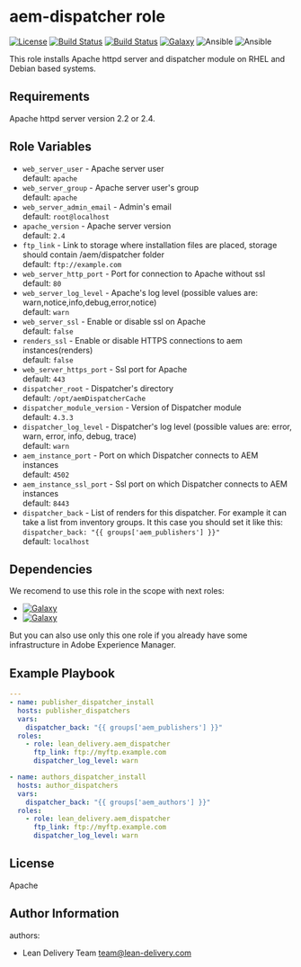 aem-dispatcher role
=========
[![License](https://img.shields.io/badge/license-Apache-green.svg?style=flat)](https://raw.githubusercontent.com/lean-delivery/ansible-role-aem-dispatcher/master/LICENSE)
[![Build Status](https://travis-ci.org/lean-delivery/ansible-role-aem-dispatcher.svg?branch=master)](https://travis-ci.org/lean-delivery/ansible-role-aem-dispatcher)
[![Build Status](https://gitlab.com/lean-delivery/ansible-role-aem-dispatcher/badges/master/pipeline.svg)](https://gitlab.com/lean-delivery/ansible-role-aem-dispatcher/pipelines)
[![Galaxy](https://img.shields.io/badge/galaxy-lean__delivery.aem__dispatcher-blue.svg)](https://galaxy.ansible.com/lean_delivery/aem-dispatcher)
![Ansible](https://img.shields.io/ansible/role/d/39616.svg)
![Ansible](https://img.shields.io/badge/dynamic/json.svg?label=min_ansible_version&url=https%3A%2F%2Fgalaxy.ansible.com%2Fapi%2Fv1%2Froles%2F39616%2F&query=$.min_ansible_version)


This role installs Apache httpd server and dispatcher module on RHEL and Debian based systems.

Requirements
------------

Apache httpd server version 2.2 or 2.4.

Role Variables
--------------

  - `web_server_user` - Apache server user\
    default: `apache`
  - `web_server_group` - Apache server user's group\
    default: `apache`
  - `web_server_admin_email` - Admin's email\
    default: `root@localhost`
  - `apache_version` - Apache server version\
    default: `2.4`
  - `ftp_link` - Link to storage where installation files are placed, storage should contain /aem/dispatcher folder\
    default: `ftp://example.com`
  - `web_server_http_port` - Port for connection to Apache without ssl\
    default: `80`
  - `web_server_log_level` - Apache's log level (possible values are: warn,notice,info,debug,error,notice)\
    default: `warn`
  - `web_server_ssl` - Enable or disable ssl on Apache\
    default: `false`
  - `renders_ssl` - Enable or disable HTTPS connections to aem instances(renders)\
    default: `false`
  - `web_server_https_port` - Ssl port for Apache\
    default: `443`
  - `dispatcher_root` - Dispatcher's directory\
    default: `/opt/aemDispatcherCache`
  - `dispatcher_module_version` - Version of Dispatcher module\
    default: `4.3.3`
  - `dispatcher_log_level` - Dispatcher's log level (possible values are: error, warn, error, info, debug, trace)\
    default: `warn`
  - `aem_instance_port` - Port on which Dispatcher connects to AEM instances\
    default: `4502`
  - `aem_instance_ssl_port` - Ssl port on which Dispatcher connects to AEM instances\
    default: `8443`
  - `dispatcher_back` - List of renders for this dispatcher. For example it can take a list from inventory groups. It this case you should set it like this: `dispatcher_back: "{{ groups['aem_publishers'] }}"`\
    default: `localhost`

Dependencies
------------

We recomend to use this role in the scope with next roles:
  - [![Galaxy](https://img.shields.io/badge/galaxy-lean__delivery.aem_node-blue.svg)](https://galaxy.ansible.com/lean_delivery/aem_node)
  - [![Galaxy](https://img.shields.io/badge/galaxy-lean__delivery.aem_pipeline-blue.svg)](https://galaxy.ansible.com/lean_delivery/aem_pipeline)

But you can also use only this one role if you already have some infrastructure in Adobe Experience Manager.


Example Playbook
----------------

```yaml
---
- name: publisher_dispatcher_install
  hosts: publisher_dispatchers
  vars:
    dispatcher_back: "{{ groups['aem_publishers'] }}"
  roles:
    - role: lean_delivery.aem_dispatcher
      ftp_link: ftp://myftp.example.com
      dispatcher_log_level: warn

- name: authors_dispatcher_install
  hosts: author_dispatchers
  vars:
    dispatcher_back: "{{ groups['aem_authors'] }}"
  roles:
    - role: lean_delivery.aem_dispatcher
      ftp_link: ftp://myftp.example.com
      dispatcher_log_level: warn

```

License
-------
Apache

Author Information
------------------

authors:
  - Lean Delivery Team <team@lean-delivery.com>
